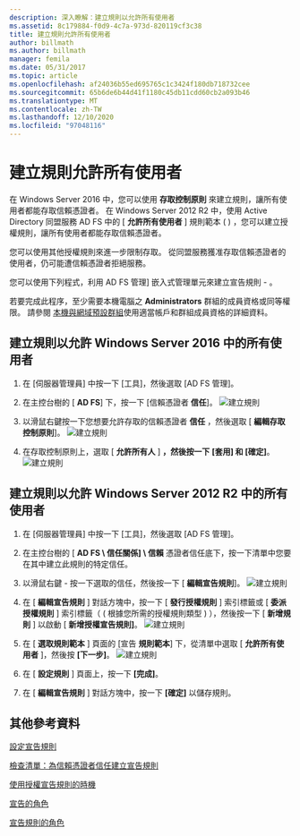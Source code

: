 ```yaml
---
description: 深入瞭解：建立規則以允許所有使用者
ms.assetid: 8c179884-f0d9-4c7a-973d-820119cf3c38
title: 建立規則允許所有使用者
author: billmath
ms.author: billmath
manager: femila
ms.date: 05/31/2017
ms.topic: article
ms.openlocfilehash: af24036b55ed695765c1c3424f180db718732cee
ms.sourcegitcommit: 65b6de6b44d41f1180c45db11cdd60cb2a093b46
ms.translationtype: MT
ms.contentlocale: zh-TW
ms.lasthandoff: 12/10/2020
ms.locfileid: "97048116"
---
```

# <a name="create-a-rule-to-permit-all-users"></a>建立規則允許所有使用者

在 Windows Server 2016 中，您可以使用 **存取控制原則** 來建立規則，讓所有使用者都能存取信賴憑證者。  在 Windows Server 2012 R2 中，使用 Active Directory 同盟服務 AD FS 中的 [ **允許所有使用者** ] 規則範本 \( \) ，您可以建立授權規則，讓所有使用者都能存取信賴憑證者。

您可以使用其他授權規則來進一步限制存取。 從同盟服務獲准存取信賴憑證者的使用者，仍可能遭信賴憑證者拒絕服務。

您可以使用下列程式，利用 AD FS 管理] 嵌入式管理單元來建立宣告規則 \- 。

若要完成此程序，至少需要本機電腦之 **Administrators** 群組的成員資格或同等權限。  請參閱 [本機與網域預設群組](https://go.microsoft.com/fwlink/?LinkId=83477)使用適當帳戶和群組成員資格的詳細資料。

## <a name="to-create-a-rule-to-permit-all-users-in-windows-server-2016"></a>建立規則以允許 Windows Server 2016 中的所有使用者

1.  在 [伺服器管理員] 中按一下 [工具]，然後選取 [AD FS 管理]。

2.  在主控台樹的 [ **AD FS**] 下，按一下 [信賴憑證者 **信任**]。
![建立規則](media/Create-a-Rule-to-Permit-All-Users/permitall1.PNG)

3.  以滑鼠右鍵按一下您想要允許存取的信賴憑證者 **信任** ，然後選取 [ **編輯存取控制原則**]。
![建立規則](media/Create-a-Rule-to-Permit-All-Users/permitall2.PNG)

4. 在存取控制原則上，選取 [ **允許所有人** ] **，然後按一下** **[套用] 和 [確定]**。
![建立規則](media/Create-a-Rule-to-Permit-All-Users/permitall3.PNG)

## <a name="to-create-a-rule-to-permit-all-users-in-windows-server-2012-r2"></a>建立規則以允許 Windows Server 2012 R2 中的所有使用者

1.  在 [伺服器管理員] 中按一下 [工具]，然後選取 [AD FS 管理]。

2.  在主控台樹的 [ **AD FS \\ 信任關係] \\ 信賴** 憑證者信任底下，按一下清單中您要在其中建立此規則的特定信任。

3.  以滑鼠右鍵 \- 按一下選取的信任，然後按一下 [ **編輯宣告規則**]。
![建立規則](media/Create-a-Rule-to-Permit-All-Users/permitall4.PNG)

4.  在 [ **編輯宣告規則** ] 對話方塊中，按一下 [ **發行授權規則** ] 索引標籤或 [ **委派授權規則** ] 索引標籤（ \( 根據您所需的授權規則類型 \) ），然後按一下 [ **新增規則** ] 以啟動 [ **新增授權宣告規則]**。
![建立規則](media/Create-a-Rule-to-Permit-All-Users/permitall5.PNG)
5.  在 [ **選取規則範本** ] 頁面的 [宣告 **規則範本**] 下，從清單中選取 [ **允許所有使用者** ]，然後按 **[下一步]**。
![建立規則](media/Create-a-Rule-to-Permit-All-Users/permitall6.PNG)
6.  在 [ **設定規則** ] 頁面上，按一下 **[完成]**。

7.  在 [ **編輯宣告規則** ] 對話方塊中，按一下 **[確定]** 以儲存規則。

## <a name="additional-references"></a>其他參考資料
[設定宣告規則](Configure-Claim-Rules.md)

[檢查清單：為信賴憑證者信任建立宣告規則](/previous-versions/windows/it-pro/windows-server-2012-R2-and-2012/ee913578(v=ws.11))

[使用授權宣告規則的時機](../../ad-fs/technical-reference/When-to-Use-an-Authorization-Claim-Rule.md)

[宣告的角色](../../ad-fs/technical-reference/The-Role-of-Claims.md)

[宣告規則的角色](../../ad-fs/technical-reference/The-Role-of-Claim-Rules.md)
